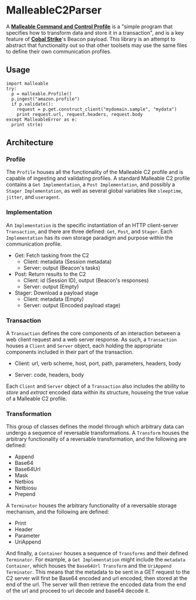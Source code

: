# MalleableC2Parser

A [**Malleable Command and Control Profile**](https://www.cobaltstrike.com/help-malleable-c2) is a "simple program that specifies how to transform data and store it in a transaction", and is a key feature of [**Cobal Strike**](https://www.cobaltstrike.com/)'s Beacon payload.  This library is an attempt to abstract that functionality out so that other toolsets may use the same files to define their own communication profiles.

## Usage

```
import malleable
try:
  p = malleable.Profile()
  p.ingest("amazon.profile")
  if p.validate():
    request = p.get.construct_client("mydomain.sample", "mydata")
    print request.url, request.headers, request.body
except MalleableError as e:
  print str(e)
```

## Architecture

### Profile

The `Profile` houses all the functionality of the Malleable C2 profile and is capable of ingesting and validating profiles.  A standard Malleable C2 profile contains a `Get Implementation`, a `Post Implementation`, and possibly a `Stager Implementation`, as well as several global variables like `sleeptime`, `jitter`, and `useragent`.

### Implementation

An `Implementation` is the specific instantiation of an HTTP client-server `Transaction`, and there are three defined: `Get`, `Post`, and `Stager`.  Each `Implementation` has its own storage paradigm and purpose within the communication profile.

- Get: Fetch tasking from the C2
  - Client: metadata (Session metadata)
  - Server: output (Beacon's tasks)
- Post: Return results to the C2
  - Client: id (Session ID), output (Beacon's responses)
  - Server: output (Empty)
- Stager: Download a payload stage
  - Client: metadata (Empty)
  - Server: output (Encoded payload stage)

### Transaction

A `Transaction` defines the core components of an interaction between a web client request and a web server response.  As such, a `Transaction` houses a `Client` and `Server` object, each holding the appropriate components included in their part of the transaction.

- Client: url, verb scheme, host, port, path, parameters, headers, body

- Server: code, headers, body

Each `Client` and `Server` object of a `Transaction` also includes the ability to *store* and *extract* encoded data within its structure, houseing the true value of a Malleable C2 profile.

### Transformation

This group of classes defines the model through which arbitrary data can undergo a sequence of reversable transformations.  A `Transform` houses the arbitrary functionality of a reversable transformation, and the following are defined:

- Append
- Base64
- Base64Url
- Mask
- Netbios
- Netbiosu
- Prepend

A `Terminator` houses the arbitrary functionality of a reversable storage mechanism, and the following are defined:

- Print
- Header
- Parameter
- UriAppend

And finally, a `Container` houses a sequence of `Transforms` and their defined `Terminator`.  For example, a `Get Implementation` might include the `metadata Container`, which houses the `Base64Url Transform` and the `UriAppend Terminator`.  This means that the metadata to be sent in a GET request to the C2 server will first be Base64 encoded and url encoded, then stored at the end of the url.  The server will then retrieve the encoded data from the end of the url and proceed to url decode and base64 decode it.
